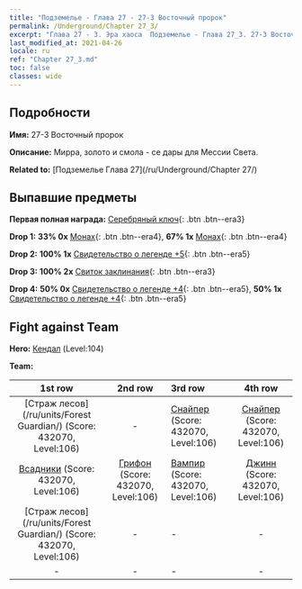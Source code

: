 ```yaml
---
title: "Подземелье - Глава 27 - 27-3 Восточный пророк"
permalink: /Underground/Chapter 27_3/
excerpt: "Глава 27 - 3. Эра хаоса  Подземелье - Глава 27_3. 27-3 Восточный пророк"
last_modified_at: 2021-04-26
locale: ru
ref: "Chapter 27_3.md"
toc: false
classes: wide
---
```


## Подробности

 **Имя:** 27-3 Восточный пророк

 **Описание:** Мирра, золото и смола - се дары для Мессии Света.

 **Related to:** [Подземелье Глава 27](/ru/Underground/Chapter 27/)

## Выпавшие предметы

 **Первая полная награда:** [Серебряный ключ](/ItemsRU/con_693/){: .btn .btn--era3}

 **Drop 1:** **33% 0x** [Монах](/ItemsRU/unt_194/){: .btn .btn--era4}, **67% 1x** [Монах](/ItemsRU/unt_194/){: .btn .btn--era4}

 **Drop 2:** **100% 1x** [Свидетельство о легенде +5](/ItemsRU/mat_102/){: .btn .btn--era5}

 **Drop 3:** **100% 2x** [Свиток заклинания](/ItemsRU/con_694/){: .btn .btn--era3}

 **Drop 4:** **50% 0x** [Свидетельство о легенде +4](/ItemsRU/mat_95/){: .btn .btn--era5}, **50% 1x** [Свидетельство о легенде +4](/ItemsRU/mat_95/){: .btn .btn--era5}


## Fight against Team
 **Hero:** [Кендал](/ru/heroes/Kendal/) (Level:104)

 **Team:**


  | 1st row | 2nd row | 3rd row | 4th row |
  |:----:|:----:|:----|:----:|
  | [Страж лесов](/ru/units/Forest Guardian/) (Score: 432070, Level:106)  | - | [Снайпер](/ru/units/Sharpshooter/) (Score: 432070, Level:106)  | [Снайпер](/ru/units/Sharpshooter/) (Score: 432070, Level:106)  |
  | [Всадники](/ru/units/Cavalier/) (Score: 432070, Level:106)  | [Грифон](/ru/units/Griffin/) (Score: 432070, Level:106)  | [Вампир](/ru/units/Vampire/) (Score: 432070, Level:106)  | [Джинн](/ru/units/Genie/) (Score: 432070, Level:106)  |
  | [Страж лесов](/ru/units/Forest Guardian/) (Score: 432070, Level:106)  | - | - | - |
  | - | - | - | - |


